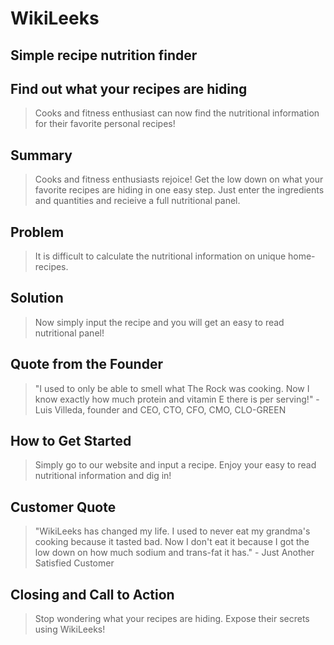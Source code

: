 #  WikiLeeks #

<!-- 
> This material was originally posted [here](http://www.quora.com/What-is-Amazons-approach-to-product-development-and-product-management). It is reproduced here for posterities sake.

There is an approach called "working backwards" that is widely used at Amazon. They work backwards from the customer, rather than starting with an idea for a product and trying to bolt customers onto it. While working backwards can be applied to any specific product decision, using this approach is especially important when developing new products or features.

For new initiatives a product manager typically starts by writing an internal press release announcing the finished product. The target audience for the press release is the new/updated product's customers, which can be retail customers or internal users of a tool or technology. Internal press releases are centered around the customer problem, how current solutions (internal or external) fail, and how the new product will blow away existing solutions.

If the benefits listed don't sound very interesting or exciting to customers, then perhaps they're not (and shouldn't be built). Instead, the product manager should keep iterating on the press release until they've come up with benefits that actually sound like benefits. Iterating on a press release is a lot less expensive than iterating on the product itself (and quicker!).

If the press release is more than a page and a half, it is probably too long. Keep it simple. 3-4 sentences for most paragraphs. Cut out the fat. Don't make it into a spec. You can accompany the press release with a FAQ that answers all of the other business or execution questions so the press release can stay focused on what the customer gets. My rule of thumb is that if the press release is hard to write, then the product is probably going to suck. Keep working at it until the outline for each paragraph flows. 

Oh, and I also like to write press-releases in what I call "Oprah-speak" for mainstream consumer products. Imagine you're sitting on Oprah's couch and have just explained the product to her, and then you listen as she explains it to her audience. That's "Oprah-speak", not "Geek-speak".

Once the project moves into development, the press release can be used as a touchstone; a guiding light. The product team can ask themselves, "Are we building what is in the press release?" If they find they're spending time building things that aren't in the press release (overbuilding), they need to ask themselves why. This keeps product development focused on achieving the customer benefits and not building extraneous stuff that takes longer to build, takes resources to maintain, and doesn't provide real customer benefit (at least not enough to warrant inclusion in the press release).
 -->
 
## Simple recipe nutrition finder ##

## Find out what your recipes are hiding ##
  > Cooks and fitness enthusiast can now find the nutritional information for their favorite personal recipes!

## Summary ##
  > Cooks and fitness enthusiasts rejoice! Get the low down on what your favorite recipes are hiding in one easy step. Just enter the ingredients and quantities and recieive a full nutritional panel.

## Problem ##
  > It is difficult to calculate the nutritional information on unique home-recipes.

## Solution ##
  > Now simply input the recipe and you will get an easy to read nutritional panel!

## Quote from the Founder ##
  > "I used to only be able to smell what The Rock was cooking. Now I know exactly how much protein and vitamin E there is per serving!" - Luis Villeda, founder and CEO, CTO, CFO, CMO, CLO-GREEN

## How to Get Started ##
  > Simply go to our website and input a recipe. Enjoy your easy to read nutritional information and dig in!

## Customer Quote ##
  > "WikiLeeks has changed my life. I used to never eat my grandma's cooking because it tasted bad. Now I don't eat it because I got the low down on how much sodium and trans-fat it has." - Just Another Satisfied Customer

## Closing and Call to Action ##
  > Stop wondering what your recipes are hiding. Expose their secrets using WikiLeeks!
